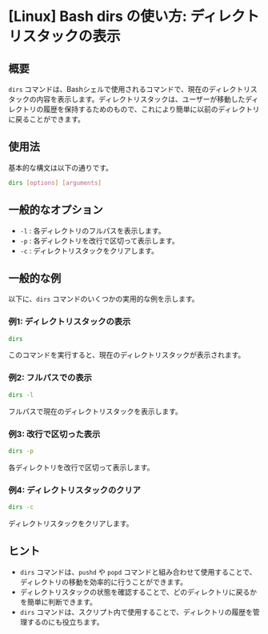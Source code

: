 # [Linux] Bash dirs の使い方: ディレクトリスタックの表示

## 概要
`dirs` コマンドは、Bashシェルで使用されるコマンドで、現在のディレクトリスタックの内容を表示します。ディレクトリスタックは、ユーザーが移動したディレクトリの履歴を保持するためのもので、これにより簡単に以前のディレクトリに戻ることができます。

## 使用法
基本的な構文は以下の通りです。

```bash
dirs [options] [arguments]
```

## 一般的なオプション
- `-l` : 各ディレクトリのフルパスを表示します。
- `-p` : 各ディレクトリを改行で区切って表示します。
- `-c` : ディレクトリスタックをクリアします。

## 一般的な例
以下に、`dirs` コマンドのいくつかの実用的な例を示します。

### 例1: ディレクトリスタックの表示
```bash
dirs
```
このコマンドを実行すると、現在のディレクトリスタックが表示されます。

### 例2: フルパスでの表示
```bash
dirs -l
```
フルパスで現在のディレクトリスタックを表示します。

### 例3: 改行で区切った表示
```bash
dirs -p
```
各ディレクトリを改行で区切って表示します。

### 例4: ディレクトリスタックのクリア
```bash
dirs -c
```
ディレクトリスタックをクリアします。

## ヒント
- `dirs` コマンドは、`pushd` や `popd` コマンドと組み合わせて使用することで、ディレクトリの移動を効率的に行うことができます。
- ディレクトリスタックの状態を確認することで、どのディレクトリに戻るかを簡単に判断できます。
- `dirs` コマンドは、スクリプト内で使用することで、ディレクトリの履歴を管理するのにも役立ちます。